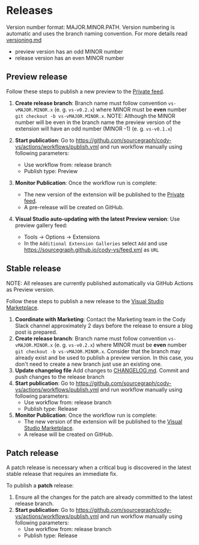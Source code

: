 
# Releases

Version number format: MAJOR.MINOR.PATH. Version numbering is automatic and uses the branch naming convention. For more details read [versioning.md](./versioning.md)
- preview version has an odd MINOR number
- release version has an even MINOR number

## Preview release

Follow these steps to publish a new preview to the [Private feed](https://sourcegraph.github.io/cody-vs/feed.xml).

1. **Create release branch**: Branch name must follow convention `vs-vMAJOR.MINOR.x` (e. g. `vs-v0.2.x`) where MINOR must be **even** number `git checkout -b vs-vMAJOR.MINOR.x`. NOTE: Although the MINOR number will be even in the branch name the preview version of the extension will have an odd number (MINOR -1) (e. g. `vs-v0.1.x`)
2. **Start publication**: Go to https://github.com/sourcegraph/cody-vs/actions/workflows/publish.yml and run workflow manually using following parameters: 
    - Use workflow from: release branch
    - Publish type: Preview
4. **Monitor Publication**: Once the workflow run is complete:
   - The new version of the extension will be published to the [Private feed](https://sourcegraph.github.io/cody-vs/feed.xml).
   - A pre-release will be created on GitHub.

5. **Visual Studio auto-updating with the latest Preview version**: Use preview gallery feed:
    - Tools -> Options -> Extensions
    - In the `Additional Extension Galleries` select `Add` and use https://sourcegraph.github.io/cody-vs/feed.xml as `URL`

## Stable release

NOTE: All releases are currently published automatically via GitHub Actions as Preview version.

Follow these steps to publish a new release to the [Visual Studio Marketplace](https://marketplace.visualstudio.com/items?itemName=sourcegraph.cody-vs).

1. **Coordinate with Marketing**: Contact the Marketing team in the Cody Slack channel approximately 2 days before the release to ensure a blog post is prepared.
2. **Create release branch**: Branch name must follow convention `vs-vMAJOR.MINOR.x` (e. g. `vs-v0.2.x`) where MINOR must be **even** number `git checkout -b vs-vMAJOR.MINOR.x`. Consider that the branch may already exist and be used to publish a preview version. In this case, you don't need to create a new branch just use an existing one.
3. **Update changelog file** Add changes to [CHANGELOG.md](../../CHANGELOG.md). Commit and push changes to the release branch
3. **Start publication**: Go to https://github.com/sourcegraph/cody-vs/actions/workflows/publish.yml and run workflow manually using following parameters: 
    - Use workflow from: release branch
    - Publish type: Release
4. **Monitor Publication**: Once the workflow run is complete:
   - The new version of the extension will be published to the [Visual Studio Marketplace](https://marketplace.visualstudio.com/items?itemName=sourcegraph.cody-vs).
   - A release will be created on GitHub.

## Patch release

A patch release is necessary when a critical bug is discovered in the latest stable release that requires an immediate fix.

To publish a **patch** release:

1. Ensure all the changes for the patch are already committed to the latest release branch.
2. **Start publication**: Go to https://github.com/sourcegraph/cody-vs/actions/workflows/publish.yml and run workflow manually using following parameters: 
    - Use workflow from: release branch
    - Publish type: Release



